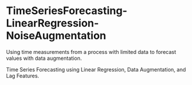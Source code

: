 # TimeSeriesForecasting-LinearRegression-NoiseAugmentation

Using time measurements from a process with limited data to forecast values with data augmentation.

Time Series Forecasting using Linear Regression, Data Augmentation, and Lag Features.
